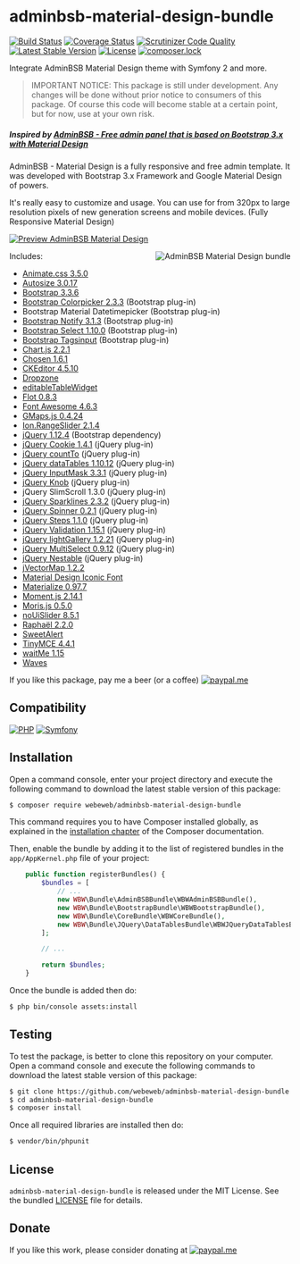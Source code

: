 adminbsb-material-design-bundle
===============================

[![Build Status](https://img.shields.io/github/actions/workflow/status/webeweb/adminbsb-material-design-bundle/build.yml?style=flat-square)](https://github.com/webeweb/adminbsb-material-design-bundle/actions)
[![Coverage Status](https://img.shields.io/coveralls/github/webeweb/adminbsb-material-design-bundle/master.svg?style=flat-square)](https://coveralls.io/github/webeweb/adminbsb-material-design-bundle?branch=master)
[![Scrutinizer Code Quality](https://img.shields.io/scrutinizer/quality/g/webeweb/adminbsb-material-design-bundle/master.svg?style=flat-square)](https://scrutinizer-ci.com/g/webeweb/adminbsb-material-design-bundle/?branch=master)
[![Latest Stable Version](https://img.shields.io/packagist/v/webeweb/adminbsb-material-design-bundle.svg?style=flat-square)](https://packagist.org/packages/webeweb/adminbsb-material-design-bundle)
[![License](https://img.shields.io/packagist/l/webeweb/adminbsb-material-design-bundle.svg?style=flat-square)](https://packagist.org/packages/webeweb/adminbsb-material-design-bundle)
[![composer.lock](https://img.shields.io/badge/.lock-uncommited-important.svg?style=flat-square)](https://packagist.org/packages/webeweb/adminbsb-material-design-bundle)

Integrate AdminBSB Material Design theme with Symfony 2 and more.

> IMPORTANT NOTICE: This package is still under development. Any changes will be
> done without prior notice to consumers of this package. Of course this code
> will become stable at a certain point, but for now, use at your own risk.

##### Inspired by [AdminBSB - Free admin panel that is based on Bootstrap 3.x with Material Design](https://github.com/gurayyarar/AdminBSBMaterialDesign/)

AdminBSB - Material Design is a fully responsive and free admin template. It was
developed with Bootstrap 3.x Framework and Google Material Design of powers.

It's really easy to customize and usage. You can use for from 320px to large
resolution pixels of new generation screens and mobile devices. (Fully Responsive
Material Design)

[![Preview AdminBSB Material Design](https://img.shields.io/badge/live%20preview-AdminBSB%20Material%20Design-blue.svg?style=flat-square)](https://gurayyarar.github.io/AdminBSBMaterialDesign/)

<img src="https://raw.githubusercontent.com/webeweb/adminbsb-material-design-bundle/master/Resources/doc/screenshot_promo.png" alt="AdminBSB Material Design bundle" align="right" />

Includes:

- [Animate.css 3.5.0](https://daneden.github.io/animate.css/)
- [Autosize 3.0.17](http://www.jacklmoore.com/autosize/)
- [Bootstrap 3.3.6](https://getbootstrap.com/docs/3.3/)
- [Bootstrap Colorpicker 2.3.3](https://github.com/farbelous/bootstrap-colorpicker/) (Bootstrap plug-in)
- Bootstrap Material Datetimepicker (Bootstrap plug-in)
- [Bootstrap Notify 3.1.3](https://github.com/mouse0270/bootstrap-growl/) (Bootstrap plug-in)
- [Bootstrap Select 1.10.0](https://silviomoreto.github.io/bootstrap-select/) (Bootstrap plug-in)
- [Bootstrap Tagsinput](https://github.com/bootstrap-tagsinput/bootstrap-tagsinput/) (Bootstrap plug-in)
- [Chart.js 2.2.1](http://www.chartjs.org/)
- [Chosen 1.6.1](https://harvesthq.github.io/chosen/)
- [CKEditor 4.5.10](https://ckeditor.com/ckeditor-4/)
- [Dropzone](http://www.dropzonejs.com/)
- [editableTableWidget](http://mindmup.github.io/editable-table/)
- [Flot 0.8.3](http://www.flotcharts.org/)
- [Font Awesome 4.6.3](https://fontawesome.com/)
- [GMaps.js 0.4.24](http://hpneo.github.com/gmaps/)
- [Ion.RangeSlider 2.1.4](http://ionden.com/a/plugins/ion.rangeSlider/en.html)
- [jQuery 1.12.4](http://jquery.com/) (Bootstrap dependency)
- [jQuery Cookie 1.4.1](https://github.com/carhartl/jquery-cookie/) (jQuery plug-in)
- [jQuery countTo](https://github.com/mhuggins/jquery-countTo/) (jQuery plug-in)
- [jQuery dataTables 1.10.12](http://www.datatables.net/) (jQuery plug-in)
- [jQuery InputMask 3.3.1](https://github.com/RobinHerbots/Inputmask/) (jQuery plug-in)
- [jQuery Knob](https://github.com/aterrien/jQuery-Knob/) (jQuery plug-in)
- jQuery SlimScroll 1.3.0 (jQuery plug-in)
- [jQuery Sparklines 2.3.2](http://omnipotent.net/jquery.sparkline/) (jQuery plug-in)
- [jQuery Spinner 0.2.1](https://vsn4ik.github.io/jquery.spinner/) (jQuery plug-in)
- [jQuery Steps 1.1.0](http://www.jquery-steps.com/) (jQuery plug-in)
- [jQuery Validation 1.15.1](http://jqueryvalidation.org/) (jQuery plug-in)
- [jQuery lightGallery 1.2.21](http://sachinchoolur.github.io/lightGallery/) (jQuery plug-in)
- [jQuery MultiSelect 0.9.12](http://loudev.com/) (jQuery plug-in)
- [jQuery Nestable](http://dbushell.com/) (jQuery plug-in)
- [jVectorMap 1.2.2](http://jvectormap.com/)
- [Material Design Iconic Font](http://zavoloklom.github.io/material-design-iconic-font/)
- [Materialize 0.97.7](https://materializecss.com/)
- [Moment.js 2.14.1](http://momentjs.com/)
- [Moris.js 0.5.0](http://morrisjs.github.io/morris.js/)
- [noUiSlider 8.5.1](https://refreshless.com/nouislider/)
- [Raphaël 2.2.0](http://dmitrybaranovskiy.github.io/raphael/)
- [SweetAlert](https://sweetalert.js.org/)
- [TinyMCE 4.4.1](https://www.tinymce.com/)
- [waitMe 1.15](https://github.com/vadimsva/waitMe/)
- [Waves](http://fian.my.id/Waves/)

If you like this package, pay me a beer (or a coffee)
[![paypal.me](https://img.shields.io/badge/paypal.me-webeweb-0070ba.svg?style=flat-square&logo=paypal)](https://www.paypal.me/webeweb)

## Compatibility

[![PHP](https://img.shields.io/packagist/php-v/webeweb/adminbsb-material-design-bundle.svg?style=flat-square)](http://php.net)
[![Symfony](https://img.shields.io/badge/symfony-%5E4.4-brightness.svg?style=flat-square)](https://symfony.com)

## Installation

Open a command console, enter your project directory and execute the following
command to download the latest stable version of this package:

```bash
$ composer require webeweb/adminbsb-material-design-bundle
```

This command requires you to have Composer installed globally, as explained in
the [installation chapter](https://getcomposer.org/doc/00-intro.md) of the
Composer documentation.

Then, enable the bundle by adding it to the list of registered bundles
in the `app/AppKernel.php` file of your project:

```php
    public function registerBundles() {
        $bundles = [
            // ...
            new WBW\Bundle\AdminBSBBundle\WBWAdminBSBBundle(),
            new WBW\Bundle\BootstrapBundle\WBWBootstrapBundle(),
            new WBW\Bundle\CoreBundle\WBWCoreBundle(),
            new WBW\Bundle\JQuery\DataTablesBundle\WBWJQueryDataTablesBundle(),
        ];

        // ...

        return $bundles;
    }
```

Once the bundle is added then do:

```bash
$ php bin/console assets:install
```

## Testing

To test the package, is better to clone this repository on your computer.
Open a command console and execute the following commands to download the latest
stable version of this package:

```bash
$ git clone https://github.com/webeweb/adminbsb-material-design-bundle.git
$ cd adminbsb-material-design-bundle
$ composer install
```

Once all required libraries are installed then do:

```bash
$ vendor/bin/phpunit
```

## License

`adminbsb-material-design-bundle` is released under the MIT License. See the bundled
[LICENSE](LICENSE) file for details.

## Donate

If you like this work, please consider donating at
[![paypal.me](https://img.shields.io/badge/paypal.me-webeweb-0070ba.svg?style=flat-square&logo=paypal)](https://www.paypal.me/webeweb)
